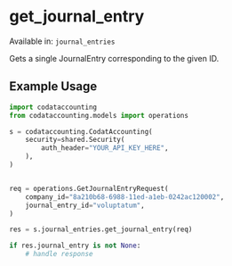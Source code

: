 # get_journal_entry
Available in: `journal_entries`

Gets a single JournalEntry corresponding to the given ID.

## Example Usage
```python
import codataccounting
from codataccounting.models import operations

s = codataccounting.CodatAccounting(
    security=shared.Security(
        auth_header="YOUR_API_KEY_HERE",
    ),
)


req = operations.GetJournalEntryRequest(
    company_id="8a210b68-6988-11ed-a1eb-0242ac120002",
    journal_entry_id="voluptatum",
)

res = s.journal_entries.get_journal_entry(req)

if res.journal_entry is not None:
    # handle response
```